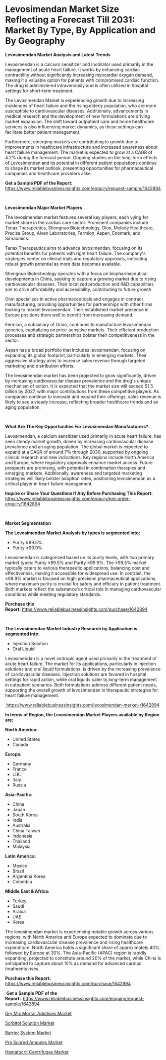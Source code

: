 <p><h1>Levosimendan Market Size Reflecting a Forecast Till 2031: Market By Type, By Application and By Geography</h1></p><p><strong>Levosimendan Market Analysis and Latest Trends</strong></p>
<p><p>Levosimendan is a calcium sensitizer and inodilator used primarily in the management of acute heart failure. It works by enhancing cardiac contractility without significantly increasing myocardial oxygen demand, making it a valuable option for patients with compromised cardiac function. The drug is administered intravenously and is often utilized in hospital settings for short-term treatment.</p><p>The Levosimendan Market is experiencing growth due to increasing incidences of heart failure and the rising elderly population, who are more susceptible to cardiovascular diseases. Additionally, advancements in medical research and the development of new formulations are driving market expansion. The shift toward outpatient care and home healthcare services is also influencing market dynamics, as these settings can facilitate better patient management.</p><p>Furthermore, emerging markets are contributing to growth due to improvements in healthcare infrastructure and increased awareness about heart failure management. The market is expected to grow at a CAGR of 4.2% during the forecast period. Ongoing studies on the long-term effects of Levosimendan and its potential in different patient populations continue to shape its market outlook, presenting opportunities for pharmaceutical companies and healthcare providers alike.</p></p>
<p><strong>Get a Sample PDF of the Report:&nbsp;</strong> <a href="https://www.reliablebusinessinsights.com/enquiry/request-sample/1642894?utm_campaign=75&utm_medium=2&utm_source=Github&utm_content=ia&utm_term=11112024&utm_id=levosimendan">https://www.reliablebusinessinsights.com/enquiry/request-sample/1642894</a></p>
<p>&nbsp;</p>
<p><strong>Levosimendan Major Market Players</strong></p>
<p><p>The levosimendan market features several key players, each vying for market share in the cardiac care sector. Prominent companies include Tenax Therapeutics, Shengnuo Biotechnology, Olon, Melody Healthcare, Precise Group, Alven Laboratories, Fermion, Aspen, Enomark, and Sirnaomics.</p><p>Tenax Therapeutics aims to advance levosimendan, focusing on its potential benefits for patients with right heart failure. The company's strategies center on clinical trials and regulatory approvals, indicating robust growth potential as more data becomes available. </p><p>Shengnuo Biotechnology operates with a focus on biopharmaceutical developments in China, seeking to capture a growing market due to rising cardiovascular diseases. Their localized production and R&D capabilities aim to drive affordability and accessibility, contributing to future growth.</p><p>Olon specializes in active pharmaceuticals and engages in contract manufacturing, providing opportunities for partnerships with other firms looking to market levosimendan. Their established market presence in Europe positions them well to benefit from increasing demand.</p><p>Fermion, a subsidiary of Orion, continues to manufacture levosimendan generics, capitalizing on price-sensitive markets. Their efficient production processes and strategic partnerships bolster their competitiveness in the sector.</p><p>Aspen has a broad portfolio that includes levosimendan, focusing on expanding its global footprint, particularly in emerging markets. Their aggressive strategy aims to increase sales revenue through targeted marketing and distribution efforts.</p><p>The levosimendan market has been projected to grow significantly, driven by increasing cardiovascular disease prevalence and the drug's unique mechanism of action. It is expected that the market size will exceed $1.5 billion by 2027, with major contributions from these competitive players. As companies continue to innovate and expand their offerings, sales revenue is likely to see a steady increase, reflecting broader healthcare trends and an aging population.</p></p>
<p>&nbsp;</p>
<p><strong>What Are The Key Opportunities For Levosimendan Manufacturers?</strong></p>
<p><p>Levosimendan, a calcium sensitizer used primarily in acute heart failure, has seen steady market growth, driven by increasing cardiovascular disease prevalence and an aging population. The global market is expected to expand at a CAGR of around 7% through 2030, supported by ongoing clinical research and new indications. Key regions include North America and Europe, where regulatory approvals enhance market access. Future prospects are promising, with potential in combination therapies and emerging markets. Additionally, awareness and targeted marketing strategies will likely bolster adoption rates, positioning levosimendan as a critical player in heart failure management.</p></p>
<p><strong>Inquire or Share Your Questions If Any Before Purchasing This Report:</strong> <a href="https://www.reliablebusinessinsights.com/enquiry/pre-order-enquiry/1642894?utm_campaign=75&utm_medium=2&utm_source=Github&utm_content=ia&utm_term=11112024&utm_id=levosimendan">https://www.reliablebusinessinsights.com/enquiry/pre-order-enquiry/1642894</a></p>
<p>&nbsp;</p>
<p><strong>Market Segmentation</strong></p>
<p><strong>The Levosimendan Market Analysis by types is segmented into:</strong></p>
<p><ul><li>Purity ≥99.5%</li><li>Purity ≥99.9%</li></ul></p>
<p><p>Levosimendan is categorized based on its purity levels, with two primary market types: Purity ≥99.5% and Purity ≥99.9%. The ≥99.5% market typically caters to various therapeutic applications, balancing cost and effectiveness, making it accessible for widespread use. In contrast, the ≥99.9% market is focused on high-precision pharmaceutical applications, where maximum purity is crucial for safety and efficacy in patient treatment. Both markets reflect the substance’s critical role in managing cardiovascular conditions while meeting regulatory standards.</p></p>
<p><strong>Purchase this Report:&nbsp;</strong><a href="https://www.reliablebusinessinsights.com/purchase/1642894?utm_campaign=75&utm_medium=2&utm_source=Github&utm_content=ia&utm_term=11112024&utm_id=levosimendan">https://www.reliablebusinessinsights.com/purchase/1642894</a></p>
<p>&nbsp;</p>
<p><strong>The Levosimendan Market Industry Research by Application is segmented into:</strong></p>
<p><ul><li>Injection Solution</li><li>Oral Liquid</li></ul></p>
<p><p>Levosimendan is a novel inotropic agent used primarily in the treatment of acute heart failure. The market for its applications, particularly in injection solutions and oral liquid formulations, is driven by the increasing prevalence of cardiovascular diseases. Injection solutions are favored in hospital settings for rapid action, while oral liquids cater to long-term management in outpatient scenarios. Both formulations address different patient needs, supporting the overall growth of levosimendan in therapeutic strategies for heart failure management.</p></p>
<p><a href="https://www.reliablebusinessinsights.com/levosimendan-market-r1642894?utm_campaign=75&utm_medium=2&utm_source=Github&utm_content=ia&utm_term=11112024&utm_id=levosimendan">&nbsp;https://www.reliablebusinessinsights.com/levosimendan-market-r1642894</a></p>
<p><strong>In terms of Region, the Levosimendan Market Players available by Region are:</strong></p>
<p>
    <p> <strong> North America: </strong>
        <ul>
            <li>United States</li>
            <li>Canada</li>
        </ul>
        </p> 
    <p> <strong> Europe: </strong>
        <ul>
            <li>Germany</li>
            <li>France</li>
            <li>U.K.</li>
            <li>Italy</li>
            <li>Russia</li>
        </ul>
        </p> 
    <p> <strong> Asia-Pacific: </strong>
        <ul>
            <li>China</li>
            <li>Japan</li>
            <li>South Korea</li>
            <li>India</li>
            <li>Australia</li>
            <li>China Taiwan</li>
            <li>Indonesia</li>
            <li>Thailand</li>
            <li>Malaysia</li>
        </ul>
        </p> 
    <p> <strong> Latin America: </strong>
        <ul>
            <li>Mexico</li>
            <li>Brazil</li>
            <li>Argentina Korea</li>
            <li>Colombia</li>
        </ul>
        </p> 
    <p> <strong> Middle East & Africa: </strong>
        <ul>
            <li>Turkey</li>
            <li>Saudi</li>
            <li>Arabia</li>
            <li>UAE</li>
            <li>Korea</li>
        </ul>
    </p>
    </p>
<p><p>The levosimendan market is experiencing notable growth across various regions, with North America and Europe expected to dominate due to increasing cardiovascular disease prevalence and rising healthcare expenditure. North America holds a significant share of approximately 40%, followed by Europe at 30%. The Asia-Pacific (APAC) region is rapidly expanding, projected to constitute around 20% of the market, while China is anticipated to capture about 10% as demand for advanced cardiac treatments rises.</p></p>
<p><strong>Purchase this Report: </strong><a href="https://www.reliablebusinessinsights.com/purchase/1642894?utm_campaign=75&utm_medium=2&utm_source=Github&utm_content=ia&utm_term=11112024&utm_id=levosimendan">https://www.reliablebusinessinsights.com/purchase/1642894</a></p>
<p>&nbsp;<strong>Get a Sample PDF of the Report:&nbsp;&nbsp;</strong><a href="https://www.reliablebusinessinsights.com/enquiry/request-sample/1642894?utm_campaign=75&utm_medium=2&utm_source=Github&utm_content=ia&utm_term=11112024&utm_id=levosimendan">https://www.reliablebusinessinsights.com/enquiry/request-sample/1642894</a></p>
<p><strong></strong></p>
<p><p><a href="https://github.com/taketakyriffecd/Market-Research-Report-List-1/blob/main/dry-mix-mortar-additives-market.md?utm_campaign=75&utm_medium=2&utm_source=Github&utm_content=ia&utm_term=11112024&utm_id=levosimendan">Dry Mix Mortar Additives Market</a></p><p><a href="https://github.com/shivermasallash/Market-Research-Report-List-1/blob/main/sorbitol-solution-market.md?utm_campaign=75&utm_medium=2&utm_source=Github&utm_content=ia&utm_term=11112024&utm_id=levosimendan">Sorbitol Solution Market</a></p><p><a href="https://www.linkedin.com/pulse/barrier-system-market-outlook-current-assessment-future-projections-tsobf?utm_campaign=75&utm_medium=2&utm_source=Github&utm_content=ia&utm_term=11112024&utm_id=levosimendan">Barrier System Market</a></p><p><a href="https://issuu.com/reportprime-2/docs/pre-scored-ampules-market-size-2030_98abd6620d7543?utm_campaign=75&utm_medium=2&utm_source=Github&utm_content=ia&utm_term=11112024&utm_id=levosimendan">Pre Scored Ampules Market</a></p><p><a href="https://issuu.com/reportprime-2/docs/hematocrit-centrifuges-market-size-_5686ee6261a093?utm_campaign=75&utm_medium=2&utm_source=Github&utm_content=ia&utm_term=11112024&utm_id=levosimendan">Hematocrit Centrifuges Market</a></p></p>